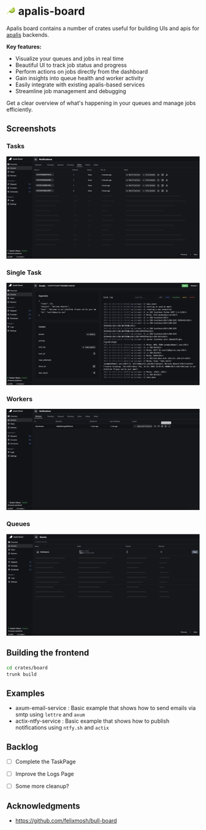 # <img alt="apalis-board" src="screenshots/logo.svg" width="24px" /> apalis-board

Apalis board contains a number of crates useful for building UIs and apis for [apalis](https://github.com/geofmureithi/apalis) backends.


**Key features:**
- Visualize your queues and jobs in real time
- Beautiful UI to track job status and progress
- Perform actions on jobs directly from the dashboard
- Gain insights into queue health and worker activity
- Easily integrate with existing apalis-based services
- Streamline job management and debugging

Get a clear overview of what's happening in your queues and manage jobs efficiently.

## Screenshots

### Tasks

![Tasks](screenshots/tasks.png)

### Single Task

![Tasks](screenshots/task.png)

### Workers

![Workers](screenshots/workers.png)

### Queues

![Queues](screenshots/queues.png)

## Building the frontend

```sh
cd crates/board
trunk build
```

## Examples

- axum-email-service : Basic example that shows how to send emails via smtp using `lettre` and `axum`
- actix-ntfy-service : Basic example that shows how to publish notifications using `ntfy.sh` and `actix`

## Backlog

- [ ] Complete the TaskPage
- [ ] Improve the Logs Page
- [ ] Some more cleanup?


## Acknowledgments
- https://github.com/felixmosh/bull-board
